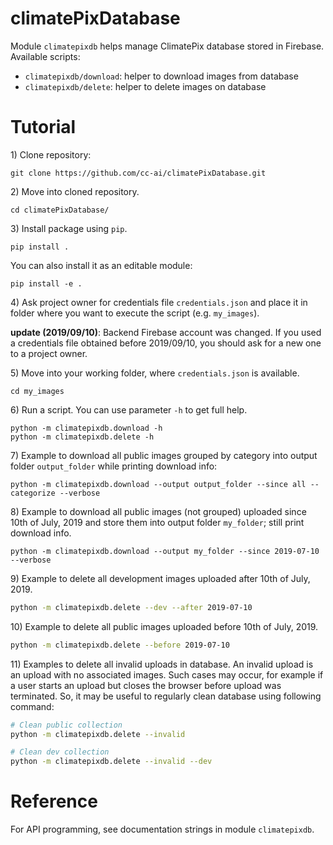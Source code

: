 # climatePixDatabase

Module `climatepixdb` helps manage ClimatePix database stored in Firebase. Available scripts:
- `climatepixdb/download`: helper to download images from database
- `climatepixdb/delete`: helper to delete images on database

# Tutorial

1\) Clone repository:
```
git clone https://github.com/cc-ai/climatePixDatabase.git
```

2\) Move into cloned repository.
```
cd climatePixDatabase/
```

3\) Install package using `pip`.
```
pip install .
```

You can also install it as an editable module:
```
pip install -e .
```

4\) Ask project owner for credentials file `credentials.json`
and place it in folder where you want to execute the script (e.g. `my_images`).

**update (2019/09/10)**: Backend Firebase account was changed. If you used a credentials file obtained
before 2019/09/10, you should ask for a new one to a project owner.

5\) Move into your working folder, where `credentials.json` is available.
```
cd my_images
```

6\) Run a script. You can use parameter `-h` to get full help.
```
python -m climatepixdb.download -h
python -m climatepixdb.delete -h
```

7\) Example to download all public images grouped by category
into output folder `output_folder` while printing download info:
```
python -m climatepixdb.download --output output_folder --since all --categorize --verbose
```

8\) Example to download all public images (not grouped) uploaded since 10th of July, 2019
and store them into output folder `my_folder`; still print download info.
```
python -m climatepixdb.download --output my_folder --since 2019-07-10 --verbose
```

9\) Example to delete all development images uploaded after 10th of July, 2019.
```bash
python -m climatepixdb.delete --dev --after 2019-07-10
```

10\) Example to delete all public images uploaded before 10th of July, 2019.
```bash
python -m climatepixdb.delete --before 2019-07-10
```

11\) Examples to delete all invalid uploads in database. An invalid upload is an upload with no
associated images. Such cases may occur, for example if a user starts an upload but closes the
browser before upload was terminated. So, it may be useful to regularly clean database using
following command:
```bash
# Clean public collection
python -m climatepixdb.delete --invalid

# Clean dev collection
python -m climatepixdb.delete --invalid --dev
```

# Reference

For API programming, see documentation strings in module `climatepixdb`.
